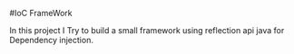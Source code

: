 #IoC FrameWork

In this project I Try to build a small framework using reflection api java for Dependency injection.

